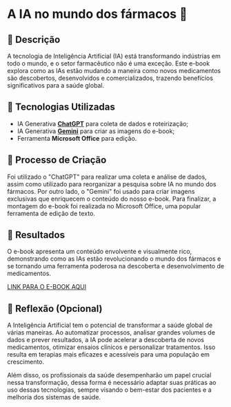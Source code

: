 # A IA no mundo dos fármacos 💊

## 📒 Descrição
A tecnologia de Inteligência Artificial (IA) está transformando indústrias em todo o mundo, e o setor farmacêutico não é uma exceção. Este e-book explora como as IAs estão mudando a maneira como novos medicamentos são descobertos, desenvolvidos e comercializados, trazendo benefícios significativos para a saúde global.

## 🤖 Tecnologias Utilizadas
- IA Generativa **[ChatGPT](https://chat.openai.com)** para coleta de dados e roteirização;
- IA Generativa **[Gemini](https://gemini.google.com)** para criar as imagens do e-book;
- Ferramenta **Microsoft Office** para edição.

## 🧐 Processo de Criação
Foi utilizado o "ChatGPT" para realizar uma coleta e análise de dados, assim como utilizado para reorganizar a pesquisa sobre IA no mundo dos fármacos. Por outro lado, o "Gemini" foi usado para criar imagens exclusivas que enriquecem o conteúdo do nosso e-book. Para finalizar, a montagem do e-book foi realizada no Microsoft Office, uma popular ferramenta de edição de texto.

## 🚀 Resultados
O e-book apresenta um conteúdo envolvente e visualmente rico, demonstrando como as IAs estão revolucionando o mundo dos fármacos e se tornando uma ferramenta poderosa na descoberta e desenvolvimento de medicamentos.

[LINK PARA O E-BOOK AQUI]()

## 💭 Reflexão (Opcional)
A Inteligência Artificial tem o potencial de transformar a saúde global de várias maneiras. Ao automatizar processos, analisar grandes volumes de dados e prever resultados, a IA pode acelerar a descoberta de novos medicamentos, otimizar ensaios clínicos e personalizar tratamentos. Isso resulta em terapias mais eficazes e acessíveis para uma população em crescimento.

Além disso, os profissionais da saúde desempenharão um papel crucial nessa transformação, dessa forma é necessário adaptar suas práticas ao uso dessas tecnologias, sempre visando o bem-estar dos pacientes e a melhoria dos sistemas de saúde.
